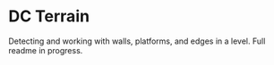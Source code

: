 # DC Terrain
Detecting and working with walls, platforms, and edges in a level. Full readme in progress.
